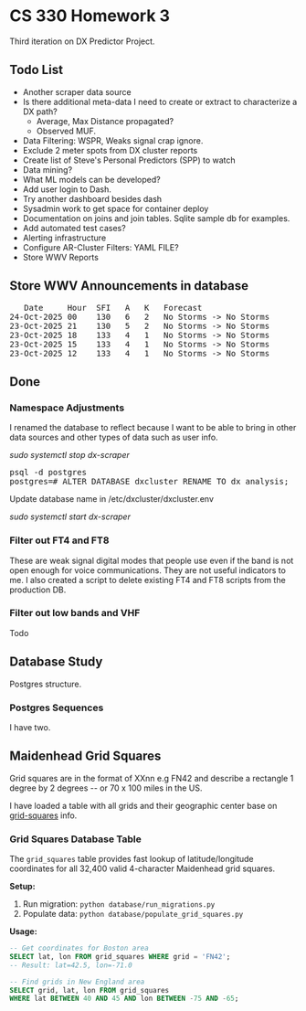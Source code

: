 # CS 330 Homework 3

Third iteration on DX Predictor Project.

## Todo List

* Another scraper data source
* Is there additional meta-data I need to create or extract to characterize a DX path?
	* Average, Max Distance propagated?
	* Observed MUF.
* Data Filtering: WSPR, Weaks signal crap ignore.
* Exclude 2 meter spots from DX cluster reports
* Create list of Steve's Personal Predictors (SPP) to watch
* Data mining? 
* What ML models can be developed?
* Add user login to Dash.
* Try another dashboard besides dash
* Sysadmin work to get space for container deploy
* Documentation on joins and join tables. Sqlite sample db for examples.
* Add automated test cases?
* Alerting infrastructure
* Configure AR-Cluster Filters: YAML FILE?
* Store WWV Reports

## Store WWV Announcements in database

<pre>
   Date     Hour  SFI   A   K   Forecast
24-Oct-2025 00    130   6   2   No Storms -> No Storms                 <VE7CC>
23-Oct-2025 21    130   5   2   No Storms -> No Storms                 <AE5E>
23-Oct-2025 18    133   4   1   No Storms -> No Storms                 <W0MU>
23-Oct-2025 15    133   4   1   No Storms -> No Storms                 <VE7CC>
23-Oct-2025 12    133   4   1   No Storms -> No Storms                 <AE5E>
</pre>

## Done

### Namespace Adjustments

I renamed the database to reflect because I want to be able to bring in other data sources and other types of data such as user info.

*sudo systemctl stop dx-scraper*
<pre>
psql -d postgres
postgres=# ALTER DATABASE dxcluster RENAME TO dx_analysis;
</pre>
Update database name in /etc/dxcluster/dxcluster.env

*sudo systemctl start dx-scraper*

### Filter out FT4 and FT8

These are weak signal digital modes that people use even if the band is not open enough for voice communications. They are not useful indicators to me. I also created a script to delete
existing FT4 and FT8 scripts from the production DB.

### Filter out low bands and VHF

Todo

## Database Study

Postgres structure.

### Postgres Sequences

I have two.

## Maidenhead Grid Squares

Grid squares are in the format of XXnn e.g FN42 and describe a rectangle 1 degree by 2 degrees -- or 70 x 100 miles in the US.

I have loaded a table with all grids and their geographic center base on [grid-squares](grid-squares/GRID_MAPPING_README.md) info.

### Grid Squares Database Table

The `grid_squares` table provides fast lookup of latitude/longitude coordinates for all 32,400 valid 4-character Maidenhead grid squares.

**Setup:**
1. Run migration: `python database/run_migrations.py`
2. Populate data: `python database/populate_grid_squares.py`

**Usage:**
```sql
-- Get coordinates for Boston area
SELECT lat, lon FROM grid_squares WHERE grid = 'FN42';
-- Result: lat=42.5, lon=-71.0

-- Find grids in New England area
SELECT grid, lat, lon FROM grid_squares
WHERE lat BETWEEN 40 AND 45 AND lon BETWEEN -75 AND -65;
```
